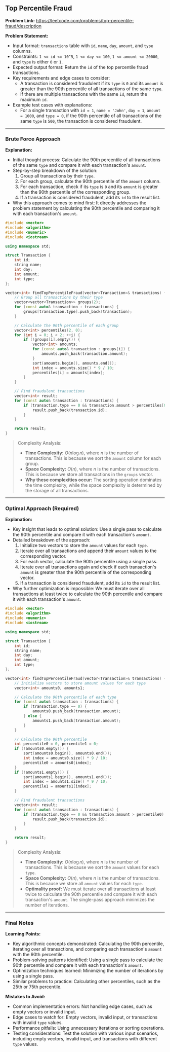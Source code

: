 ## Top Percentile Fraud
**Problem Link:** https://leetcode.com/problems/top-percentile-fraud/description

**Problem Statement:**
- Input format: `transactions` table with `id`, `name`, `day`, `amount`, and `type` columns.
- Constraints: `1 <= id <= 10^5`, `1 <= day <= 100`, `1 <= amount <= 20000`, and `type` is either `0` or `1`.
- Expected output format: Return the `id` of the top percentile fraud transactions.
- Key requirements and edge cases to consider:
  - A transaction is considered fraudulent if its `type` is `0` and its `amount` is greater than the 90th percentile of all transactions of the same `type`.
  - If there are multiple transactions with the same `id`, return the maximum `id`.
- Example test cases with explanations:
  - For a single transaction with `id = 1`, `name = 'John'`, `day = 1`, `amount = 1000`, and `type = 0`, if the 90th percentile of all transactions of the same `type` is `500`, the transaction is considered fraudulent.

---

### Brute Force Approach

**Explanation:**
- Initial thought process: Calculate the 90th percentile of all transactions of the same `type` and compare it with each transaction's `amount`.
- Step-by-step breakdown of the solution:
  1. Group all transactions by their `type`.
  2. For each group, calculate the 90th percentile of the `amount` column.
  3. For each transaction, check if its `type` is `0` and its `amount` is greater than the 90th percentile of the corresponding group.
  4. If a transaction is considered fraudulent, add its `id` to the result list.
- Why this approach comes to mind first: It directly addresses the problem statement by calculating the 90th percentile and comparing it with each transaction's `amount`.

```cpp
#include <vector>
#include <algorithm>
#include <numeric>
#include <iostream>

using namespace std;

struct Transaction {
    int id;
    string name;
    int day;
    int amount;
    int type;
};

vector<int> findTopPercentileFraud(vector<Transaction>& transactions) {
    // Group all transactions by their type
    vector<vector<Transaction>> groups(2);
    for (const auto& transaction : transactions) {
        groups[transaction.type].push_back(transaction);
    }

    // Calculate the 90th percentile of each group
    vector<int> percentiles(2, 0);
    for (int i = 0; i < 2; ++i) {
        if (!groups[i].empty()) {
            vector<int> amounts;
            for (const auto& transaction : groups[i]) {
                amounts.push_back(transaction.amount);
            }
            sort(amounts.begin(), amounts.end());
            int index = amounts.size() * 9 / 10;
            percentiles[i] = amounts[index];
        }
    }

    // Find fraudulent transactions
    vector<int> result;
    for (const auto& transaction : transactions) {
        if (transaction.type == 0 && transaction.amount > percentiles[0]) {
            result.push_back(transaction.id);
        }
    }

    return result;
}
```

> Complexity Analysis:
> - **Time Complexity:** $O(n \log n)$, where $n$ is the number of transactions. This is because we sort the `amount` column for each group.
> - **Space Complexity:** $O(n)$, where $n$ is the number of transactions. This is because we store all transactions in the `groups` vector.
> - **Why these complexities occur:** The sorting operation dominates the time complexity, while the space complexity is determined by the storage of all transactions.

---

### Optimal Approach (Required)

**Explanation:**
- Key insight that leads to optimal solution: Use a single pass to calculate the 90th percentile and compare it with each transaction's `amount`.
- Detailed breakdown of the approach:
  1. Initialize two vectors to store the `amount` values for each `type`.
  2. Iterate over all transactions and append their `amount` values to the corresponding vector.
  3. For each vector, calculate the 90th percentile using a single pass.
  4. Iterate over all transactions again and check if each transaction's `amount` is greater than the 90th percentile of the corresponding vector.
  5. If a transaction is considered fraudulent, add its `id` to the result list.
- Why further optimization is impossible: We must iterate over all transactions at least twice to calculate the 90th percentile and compare it with each transaction's `amount`.

```cpp
#include <vector>
#include <algorithm>
#include <numeric>
#include <iostream>

using namespace std;

struct Transaction {
    int id;
    string name;
    int day;
    int amount;
    int type;
};

vector<int> findTopPercentileFraud(vector<Transaction>& transactions) {
    // Initialize vectors to store amount values for each type
    vector<int> amounts0, amounts1;

    // Calculate the 90th percentile of each type
    for (const auto& transaction : transactions) {
        if (transaction.type == 0) {
            amounts0.push_back(transaction.amount);
        } else {
            amounts1.push_back(transaction.amount);
        }
    }

    // Calculate the 90th percentile
    int percentile0 = 0, percentile1 = 0;
    if (!amounts0.empty()) {
        sort(amounts0.begin(), amounts0.end());
        int index = amounts0.size() * 9 / 10;
        percentile0 = amounts0[index];
    }
    if (!amounts1.empty()) {
        sort(amounts1.begin(), amounts1.end());
        int index = amounts1.size() * 9 / 10;
        percentile1 = amounts1[index];
    }

    // Find fraudulent transactions
    vector<int> result;
    for (const auto& transaction : transactions) {
        if (transaction.type == 0 && transaction.amount > percentile0) {
            result.push_back(transaction.id);
        }
    }

    return result;
}
```

> Complexity Analysis:
> - **Time Complexity:** $O(n \log n)$, where $n$ is the number of transactions. This is because we sort the `amount` values for each `type`.
> - **Space Complexity:** $O(n)$, where $n$ is the number of transactions. This is because we store all `amount` values for each `type`.
> - **Optimality proof:** We must iterate over all transactions at least twice to calculate the 90th percentile and compare it with each transaction's `amount`. The single-pass approach minimizes the number of iterations.

---

### Final Notes

**Learning Points:**
- Key algorithmic concepts demonstrated: Calculating the 90th percentile, iterating over all transactions, and comparing each transaction's `amount` with the 90th percentile.
- Problem-solving patterns identified: Using a single pass to calculate the 90th percentile and compare it with each transaction's `amount`.
- Optimization techniques learned: Minimizing the number of iterations by using a single pass.
- Similar problems to practice: Calculating other percentiles, such as the 25th or 75th percentile.

**Mistakes to Avoid:**
- Common implementation errors: Not handling edge cases, such as empty vectors or invalid input.
- Edge cases to watch for: Empty vectors, invalid input, or transactions with invalid `type` values.
- Performance pitfalls: Using unnecessary iterations or sorting operations.
- Testing considerations: Test the solution with various input scenarios, including empty vectors, invalid input, and transactions with different `type` values.